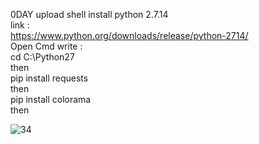 0DAY upload shell 
install python 2.7.14<br>
link :<br>
https://www.python.org/downloads/release/python-2714/<br>
Open Cmd write :<br> 
cd C:\Python27<br>
then<br>
pip install requests<br>
then<br>
pip install colorama<br>
then<br>

![34](https://user-images.githubusercontent.com/72355033/122796114-b2cbf280-d2c6-11eb-96c8-c53f3d16dcf1.jpg)
